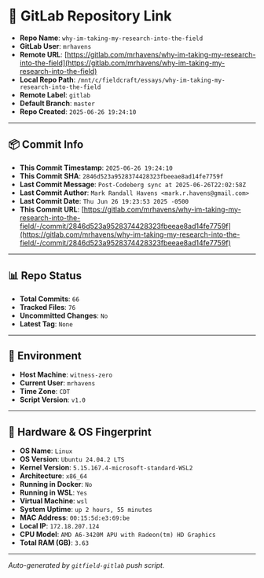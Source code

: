 # 🔗 GitLab Repository Link

- **Repo Name**: `why-im-taking-my-research-into-the-field`
- **GitLab User**: `mrhavens`
- **Remote URL**: [https://gitlab.com/mrhavens/why-im-taking-my-research-into-the-field](https://gitlab.com/mrhavens/why-im-taking-my-research-into-the-field)
- **Local Repo Path**: `/mnt/c/fieldcraft/essays/why-im-taking-my-research-into-the-field`
- **Remote Label**: `gitlab`
- **Default Branch**: `master`
- **Repo Created**: `2025-06-26 19:24:10`

---

## 📦 Commit Info

- **This Commit Timestamp**: `2025-06-26 19:24:10`
- **This Commit SHA**: `2846d523a9528374428323fbeeae8ad14fe7759f`
- **Last Commit Message**: `Post-Codeberg sync at 2025-06-26T22:02:58Z`
- **Last Commit Author**: `Mark Randall Havens <mark.r.havens@gmail.com>`
- **Last Commit Date**: `Thu Jun 26 19:23:53 2025 -0500`
- **This Commit URL**: [https://gitlab.com/mrhavens/why-im-taking-my-research-into-the-field/-/commit/2846d523a9528374428323fbeeae8ad14fe7759f](https://gitlab.com/mrhavens/why-im-taking-my-research-into-the-field/-/commit/2846d523a9528374428323fbeeae8ad14fe7759f)

---

## 📊 Repo Status

- **Total Commits**: `66`
- **Tracked Files**: `76`
- **Uncommitted Changes**: `No`
- **Latest Tag**: `None`

---

## 🧽 Environment

- **Host Machine**: `witness-zero`
- **Current User**: `mrhavens`
- **Time Zone**: `CDT`
- **Script Version**: `v1.0`

---

## 🧬 Hardware & OS Fingerprint

- **OS Name**: `Linux`
- **OS Version**: `Ubuntu 24.04.2 LTS`
- **Kernel Version**: `5.15.167.4-microsoft-standard-WSL2`
- **Architecture**: `x86_64`
- **Running in Docker**: `No`
- **Running in WSL**: `Yes`
- **Virtual Machine**: `wsl`
- **System Uptime**: `up 2 hours, 55 minutes`
- **MAC Address**: `00:15:5d:e3:69:be`
- **Local IP**: `172.18.207.124`
- **CPU Model**: `AMD A6-3420M APU with Radeon(tm) HD Graphics`
- **Total RAM (GB)**: `3.63`

---

_Auto-generated by `gitfield-gitlab` push script._
